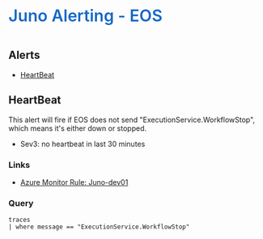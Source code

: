﻿<div style="font-size:24pt;font-weight:600;color:#1569C7">Juno Alerting - EOS</div>
<br/>

## Alerts
- [HeartBeat](#HeartBeat)
 

## HeartBeat
This alert will fire if EOS does not send "ExecutionService.WorkflowStop", which means it's either down or stopped.
- Sev3: no heartbeat in last 30 minutes

### Links
- [Azure Monitor Rule: Juno-dev01](https://ms.portal.azure.com/#blade/Microsoft_Azure_Monitoring/UpdateVNextAlertRuleBlade/ruleInputs/%7B%22alertId%22%3A%22%2Fsubscriptions%2F94f4f5c5-3526-4f0d-83e5-2e7946a41b75%2FresourceGroups%2Fjuno-dev01%2Fproviders%2Fmicrosoft.insights%2Fscheduledqueryrules%2FJuno%20Dev01%20EOS%20missing%20heartbeat%22%7D)

### Query
```kusto
traces
| where message == "ExecutionService.WorkflowStop"
```